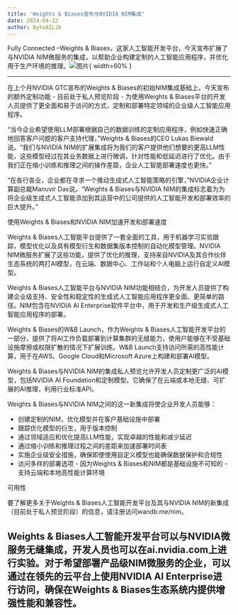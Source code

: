 ```yaml
---
title: 'Weights & Biases宣布与NVIDIA NIM集成'
date: 2024-04-22
author: ByteAILib
---
```


Fully Connected –Weights & Biases，这家人工智能开发平台，今天宣布扩展了与NVIDIA NIM微服务的集成，以帮助企业构建定制的人工智能应用程序，并优化用于生产环境的推理。![图片](https://ai-techpark.com/wp-content/uploads/2024/04/Weights-960x540.jpg){ width=60% }

---
在上个月NVIDIA GTC宣布的Weights & Biases的初始NIM集成基础上，今天宣布的额外定制功能 - 目前处于私人预览阶段 - 为使用Weights & Biases平台的开发人员提供了更全面和易于访问的方式，定制和部署特定领域的企业级人工智能应用程序。

“当今企业希望使用LLM部署根据自己的数据训练的定制应用程序，例如快速正确地回答客户问题的客户支持代理，”Weights & Biases的CEO Lukas Biewald说。“我们与NVIDIA NIM的扩展集成将为我们的客户提供他们想要的更高LLM性能，这些模型经过在其业务数据上进行微调，针对性能和低延迟进行了优化。由于我们正在缩小训练和推理之间的操作差距，企业人工智能部署速度也更快。”

“在各行各业，企业都在寻求一个推动生成式人工智能策略的引擎，”NVIDIA企业计算副总裁Manuvir Das说。“Weights & Biases与NVIDIA NIM的集成标志着为为将企业级生成式人工智能添加到其运营中的公司提供的人工智能开发和部署效率的巨大提升。”

使用Weights & Biases和NVIDIA NIM加速开发和部署速度

Weights & Biases人工智能平台提供了一套全面的工具，用于机器学习实验跟踪，模型优化以及具有模型衍生和数据集版本控制的自动化模型管理。NVIDIA NIM微服务扩展了这些功能，提供了优化的推理，支持来自NVIDIA及其合作伙伴生态系统的两打AI模型，在云端、数据中心、工作站和个人电脑上运行自定义AI模型。

Weights & Biases人工智能平台与NVIDIA NIM功能相结合，为开发人员提供了构建企业级支持、安全性和稳定性的生成式人工智能应用程序更全面、更简单的路径。NIM包含在NVIDIA AI Enterprise软件平台中，用于开发和生产级生成式人工智能应用程序的部署。

Weights & Biases的W&B Launch，作为Weights & Biases人工智能开发平台的一部分，提供了将AI工作负载部署到计算集群的无缝能力，使用户能够在不受基础设施摩擦或权限扩散的情况下扩展训练。W&B Launch支持访问所需的高性能计算，用于在AWS、Google Cloud和Microsoft Azure上构建和部署AI模型。

Weights & Biases与NVIDIA NIM的集成私人预览允许开发人员定制更广泛的AI模型，包括NVIDIA AI Foundation和定制模型。它确保了在云端或本地无缝、可扩展的AI推理，利用行业标准API。

Weights & Biases与NVIDIA NIM之间的这一新集成将使企业开发人员能够：

- 创建定制的NIM，优化模型并在客户基础设施中部署
- 跟踪优化模型的衍生，用于版本控制
- 通过领域适应和优化提高LLM性能，实现卓越的性能和减少延迟
- 通过缩小训练和推理过程之间的差距来加速部署时间表
- 实施企业级安全措施，确保即使使用自定义模型也能确保数据保护和合规性
- 访问多样的部署选项 - 因为Weights & Biases和NIM都是基础设施不可知的 - 支持云端和本地高性能计算环境

可用性

要了解更多关于Weights & Biases人工智能开发平台及其与NVIDIA NIM的新集成（目前处于私人预览阶段）的信息，请注册访问wandb.me/nim。

Weights & Biases人工智能开发平台可以与NVIDIA微服务无缝集成，开发人员也可以在ai.nvidia.com上进行实验。对于希望部署产品级NIM微服务的企业，可以通过在领先的云平台上使用NVIDIA AI Enterprise进行访问，确保在Weights & Biases生态系统内提供增强性能和兼容性。
---
